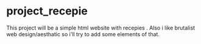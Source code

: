 
# project_recepie

This project will be a simple html website with recepies . Also i like brutalist web design/aesthatic so i'll try to add some elements of that.
